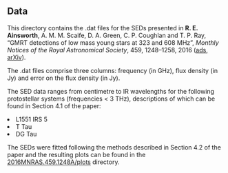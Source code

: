 <h2>Data</h2>

This directory contains the .dat files for the SEDs presented in <b>R. E. Ainsworth</b>, A. M. M. Scaife, D. A. Green, C. P. Coughlan and T. P. Ray, “GMRT detections of low mass young stars at 323 and 608 MHz”, <i>Monthly Notices of the Royal Astronomical Society</i>, 459, 1248–1258, 2016 (<a href="http://adsabs.harvard.edu/abs/2016MNRAS.459.1248A">ads</a>, <a href="https://arxiv.org/abs/1603.06836">arXiv</a>).

The .dat files comprise three columns: frequency (in GHz), flux density (in Jy) and error on the flux density (in Jy).

The SED data ranges from centimetre to IR wavelengths for the following protostellar systems (frequencies < 3 THz), descriptions of which can be found in Section 4.1 of the paper:
<li> L1551 IRS 5
<li> T Tau
<li> DG Tau

The SEDs were fitted following the methods described in Section 4.2 of the paper and the resulting plots can be found in the <a href="https://github.com/rainsworth/Spectral-Energy-Distributions/tree/master/2016MNRAS.459.1248A/plots">2016MNRAS.459.1248A/plots</a> directory. 
